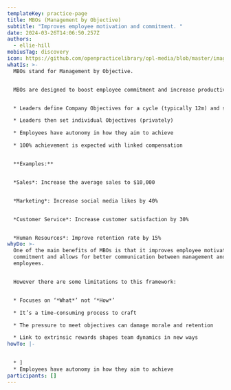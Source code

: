 ```yaml
---
templateKey: practice-page
title: MBOs (Management by Objective)
subtitle: "Improves employee motivation and commitment. "
date: 2024-03-26T14:06:50.257Z
authors:
  - ellie-hill
mobiusTag: discovery
icon: https://github.com/openpracticelibrary/opl-media/blob/master/images/Needs%20an%20Image.png?raw=true
whatIs: >-
  MBOs stand for Management by Objective.


  MBOs are designed to boost employee commitment and increase productivity through clarity and understanding.


  * Leaders define Company Objectives for a cycle (typically 12m) and share widely

  * Leaders then set individual Objectives (privately)

  * Employees have autonomy in how they aim to achieve

  * 100% achievement is expected with linked compensation


  **Examples:**


  *Sales*: Increase the average sales to $10,000


  *Marketing*: Increase social media likes by 40%


  *Customer Service*: Increase customer satisfaction by 30%


  *Human Resources*: Improve retention rate by 15%
whyDo: >-
  One of the main benefits of MBOs is that it improves employee motivation and
  commitment and allows for better communication between management and
  employees.


  However there are some limitations to this framework:


  * Focuses on ‘*What*’ not ‘*How*’

  * It’s a time-consuming process to craft

  * The pressure to meet objectives can damage morale and retention

  * Link to extrinsic rewards shapes team dynamics in new ways
howTo: |-
  

  * ]
  * Employees have autonomy in how they aim to achieve
participants: []
---
```

